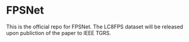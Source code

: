 # FPSNet
This is the official repo for FPSNet.
The LC8FPS dataset will be released upon publiction of the paper to IEEE TGRS.
